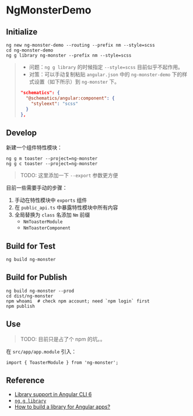 # NgMonsterDemo

## Initialize

```
ng new ng-monster-demo --routing --prefix nm --style=scss
cd ng-monster-demo
ng g library ng-monster --prefix nm --style=scss
```

> - 问题：`ng g library` 的时候指定 `--style=scss` 目前似乎不起作用。
> - 对策：可以手动复制粘贴 `angular.json` 中的 `ng-monster-demo` 下的样式设置（如下所示）到 `ng-monster` 下。
>
> ```json
> "schematics": {
>   "@schematics/angular:component": {
>     "styleext": "scss"
>   }
> },
> ```

## Develop

新建一个组件特性模块：

```
ng g m toaster --project=ng-monster
ng g c toaster --project=ng-monster
```

> TODO: 这里添加一下 `--export` 参数更方便

目前一些需要手动的步骤：

1. 手动在特性模块中 `exports` 组件
2. 在 `public_api.ts` 中暴露特性模块中所有内容
3. 全局替换为 `class` 名添加 `Nm` 前缀
    - `NmToasterModule`
    - `NmToasterComponent`

## Build for Test

```
ng build ng-monster
```

## Build for Publish

```
ng build ng-monster --prod
cd dist/ng-monster
npm whoami  # check npm account; need `npm login` first
npm publish
```

## Use

> TODO: 目前只是占了个 npm 的坑。。

在 `src/app/app.module` 引入：

```
import { ToasterModule } from 'ng-monster';
```

## Reference

- [Library support in Angular CLI 6](https://github.com/angular/angular-cli/wiki/stories-create-library)
- [`ng g library`](https://github.com/angular/angular-cli/wiki/generate-library)
- [How to build a library for Angular apps?](https://medium.com/@tomsu/how-to-build-a-library-for-angular-apps-4f9b38b0ed11)